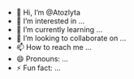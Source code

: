 - 👋 Hi, I’m @Atozlyta
- 👀 I’m interested in ...
- 🌱 I’m currently learning ...
- 💞️ I’m looking to collaborate on ...
- 📫 How to reach me ...
- 😄 Pronouns: ...
- ⚡ Fun fact: ...

<!---
Atozlyta/Atozlyta is a ✨ special ✨ repository because its `README.md` (this file) appears on your GitHub profile.
You can click the Preview link to take a look at your changes.
--->
